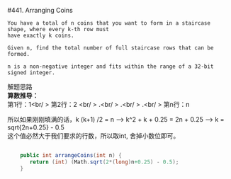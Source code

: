 #441. Arranging Coins

	You have a total of n coins that you want to form in a staircase shape, where every k-th row must 
	have exactly k coins.

	Given n, find the total number of full staircase rows that can be formed.

	n is a non-negative integer and fits within the range of a 32-bit signed integer.


解题思路<br/>
**算数推导：** <br/>
第1行：1<br/ >
第2行：2 <br/ >
.<br/ >
.<br/ >
.<br/ >
第n行：n



所以如果刚刚填满的话，k (k+1) /2 = n  --> k^2 + k + 0.25 = 2n + 0.25 --> k = sqrt{2n+0.25} - 0.5 <br/>
这个值必然大于我们要求的行数，所以取int, 舍掉小数位即可。

```csharp

    public int arrangeCoins(int n) { 
       return (int) (Math.sqrt(2*(long)n+0.25) - 0.5); 
    }

```
